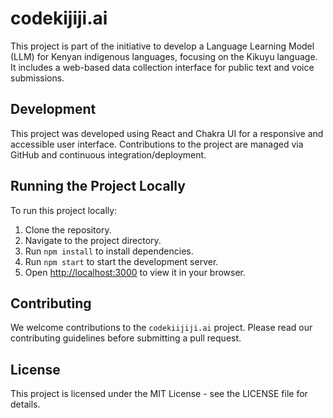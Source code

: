 # codekijiji.ai

This project is part of the initiative to develop a Language Learning Model (LLM) for Kenyan indigenous languages, focusing on the Kikuyu language. It includes a web-based data collection interface for public text and voice submissions.

## Development

This project was developed using React and Chakra UI for a responsive and accessible user interface. Contributions to the project are managed via GitHub and continuous integration/deployment.

## Running the Project Locally

To run this project locally:

1. Clone the repository.
2. Navigate to the project directory.
3. Run `npm install` to install dependencies.
4. Run `npm start` to start the development server.
5. Open [http://localhost:3000](http://localhost:3000) to view it in your browser.

## Contributing

We welcome contributions to the `codekiijiji.ai` project. Please read our contributing guidelines before submitting a pull request.

## License

This project is licensed under the MIT License - see the LICENSE file for details.
